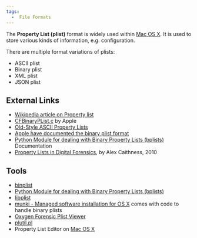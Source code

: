 ```yaml
---
tags:
  -  File Formats
---
```

The **Property List (plist)** format is widely used within [Mac OS
X](mac_os_x.md). It is used to store various kinds of
information, e.g. configuration.

There are multiple format variations of plists:

- ASCII plist
- Binary plist
- XML plist
- JSON plist

## External Links

- [Wikipedia article on Property
  list](http://en.wikipedia.org/wiki/Property_list)
- [CFBinaryPList.c](http://opensource.apple.com/source/CF/CF-550/CFBinaryPList.c)
  by Apple
- [Old-Style ASCII Property
  Lists](https://developer.apple.com/library/mac/documentation/Cocoa/Conceptual/PropertyLists/OldStylePlists/OldStylePLists.html)
- [Apple have documented the binary plist
  format](http://explanatorygap.net/2009/10/30/apple-have-documented-the-binary-plist-format/)
- [Python Module for dealing with Binary Property Lists
  (bplists)](http://digitalinvestigation.wordpress.com/2012/03/08/free-python-module/)
  Documentation
- [Property Lists in Digital
  Forensics](http://www.ccl-forensics.com/images/property%20lists%20in%20digital%20forensics%20new.pdf),
  by Alex Caithness, 2010

## Tools

- [binplist](binplist.md)
- [Python Module for dealing with Binary Property Lists
  (bplists)](http://code.google.com/p/ccl-bplist/)
- [libplist](https://github.com/JonathanBeck/libplist)
- [munki - Managed software installation for OS
  X](http://code.google.com/p/munki/) comes with code to handle binary
  plists
- [Oxygen Forensic Plist
  Viewer](oxygen_forensic_plist_viewer.md)
- [plutil.pl](http://scw.us/iPhone/plutil/)
- Property List Editor on [Mac OS X](mac_os_x.md)


